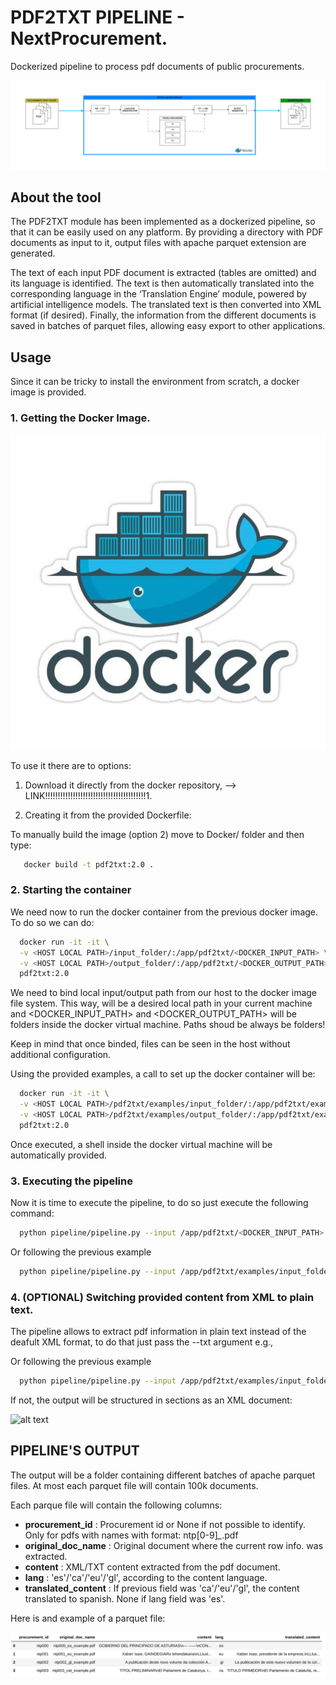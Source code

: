 # PDF2TXT PIPELINE - NextProcurement.

Dockerized pipeline to process pdf documents of public procurements.

![alt text](https://github.com/nextprocurement/pdf2txt/blob/main/img/pdf2txt_scheme.png "Pipeline Scheme.")





## About the tool
The PDF2TXT module has been implemented as a dockerized pipeline, so that it can be easily used on any platform.
By providing a directory with PDF documents as input to it, output files with apache parquet extension are generated.

The text of each input PDF document is extracted (tables are omitted) and its language is identified.
The text is then automatically translated into the corresponding language in the ‘Translation Engine’ module, powered by artificial intelligence models.
The translated text is then converted into XML format (if desired). Finally, the information from the different documents is
saved in batches of parquet files, allowing easy export to other applications.






## Usage

Since it can be tricky to install the environment from scratch, a docker image is provided. 

### 1. Getting the Docker Image.

![alt text](https://github.com/nextprocurement/pdf2txt/blob/main/img/docker_logo.jpg "docker icon.")



To use it there are to options:

 1. Download it directly from the docker repository, --> LINK!!!!!!!!!!!!!!!!!!!!!!!!!!!!!!!!!!!!!!!!1.

 2. Creating it from the provided Dockerfile:

    
   To manually build the image (option 2) move to Docker/ folder and then type:

```bash
   docker build -t pdf2txt:2.0 .
```

### 2. Starting the container

We need now to run the docker container from the previous docker image. To do so we can do:

```bash
  docker run -it -it \
  -v <HOST LOCAL PATH>/input_folder/:/app/pdf2txt/<DOCKER_INPUT_PATH> \
  -v <HOST LOCAL PATH>/output_folder/:/app/pdf2txt/<DOCKER_OUTPUT_PATH> \
  pdf2txt:2.0
```
We need to bind local input/output path from our host to the docker image file system. This way, <HOST LOCAL PATH> will be a desired local path in your current machine and <DOCKER_INPUT_PATH>   and <DOCKER_OUTPUT_PATH> will be folders inside the docker virtual machine. Paths shoud be always be folders!


Keep in mind that once binded, files can be seen in the host without additional configuration.





Using the provided examples, a call to set up the docker container will be:

```bash
  docker run -it -it \
  -v <HOST LOCAL PATH>/pdf2txt/examples/input_folder/:/app/pdf2txt/examples/input_folder/ \
  -v <HOST LOCAL PATH>/pdf2txt/examples/output_folder/:/app/pdf2txt/examples/output_folder/ \
  pdf2txt:2.0
```



Once executed, a shell inside the docker virtual machine will be automatically provided.



### 3. Executing the pipeline
Now it is time to execute the pipeline, to do so just execute the following command:

```bash
  python pipeline/pipeline.py --input /app/pdf2txt/<DOCKER_INPUT_PATH> --output /app/pdf2txt/<DOCKER_OUTPUT_PATH> 
```

Or following the previous example
```bash
  python pipeline/pipeline.py --input /app/pdf2txt/examples/input_folder/ --output /app/pdf2txt/examples/output_folder/
```




### 4. (OPTIONAL) Switching provided content from XML to plain text.
The pipeline allows to extract pdf information in plain text instead of the deafult XML format, to do that just pass the --txt argument e.g.,

Or following the previous example
```bash
  python pipeline/pipeline.py --input /app/pdf2txt/examples/input_folder/ --output /app/pdf2txt/examples/output_folder/ --txt
```
If not, the output will be structured in sections as an XML document:

![alt text](https://github.com/nextprocurement/pdf2txt/blob/main/img/page_0.jpg "Example of an page_X.jpg")






## PIPELINE'S OUTPUT

The output will be a folder containing different batches of apache parquet files. At most each parquet file will contain 100k documents.

Each parque file will contain the following columns:

- **procurement_id** : Procurement id or None if not possible to identify. Only for pdfs with names with format: ntp[0-9]*_*.pdf
- **original_doc_name** : Original document where the current row info. was extracted.
- **content** : XML/TXT content extracted from the pdf document.
- **lang** : 'es'/'ca'/'eu'/'gl', according to the content language.
- **translated_content** : If previous field was 'ca'/'eu'/'gl', the content translated to spanish. None if lang field was 'es'.



Here is and example of a parquet file:

![alt text](https://github.com/nextprocurement/pdf2txt/blob/main/img/parquet.png "Example of an output.")


